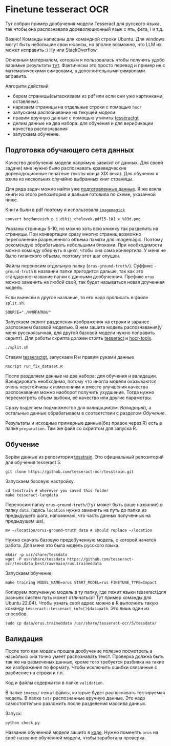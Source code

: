 # Finetune tesseract OCR
Тут собран пример дообучения модели Tesseract  для русского языка, так чтобы она распознавала дореволюционный язык с
ять, фета, i и т.д.

Важно! Команды написаны для командной строки Ubuntu. Для windows могут быть небольшие свои нюансы, но вполне возможно, что LLM их может исправить :) Ну или StackOverflow.

Основным материалом, которым я пользовалась чтобы получить удобо варимые результаты [тут](https://arcruz0.github.io/posts/finetuning-tess/).
Фактически это просто перевод и пример не с математическими символами, а дополнительными символами алфавита.


Алгоритм действий:
- берем страницы(вытаскиваем из pdf или если они уже картинками, оставляем).
- нарезаем страницы на отдельные строки с помощью `hocr`
- запускаем распознавание на текущей модели
- правим вручную данные с помощью утилиты [tesseractgt](https://github.com/arcruz0/tesseractgt)
- делим данные на два набора: для обучения и для верификации качества распознавания
- запускаем обучение.

## Подготовка обучающего сета данных


Качество дообучения модели напрямую зависит от данных. Для своей задачи( мне нужно было распознавать краеведческие дореводюционные печатные тексты конца XIX века). Для обучения я взяла из нескольких случайно выбранных книг страницы.

Для ряда задач можно найти уже [подготовленные данные](https://huggingface.co/datasets/nevmenandr/russian-old-orthography-ocr). Я же взяла книги из этого репозитория и дальше готовила по схеме, указанной ниже.

Книги были в pdf поэтому я использовала [`imagemagick`](https://imagemagick.org/script/download.php)

```
convert bogdanovich_p_i.dikij_chelovek.pdf[5-10] x_%03d.png
```

Указаны стриницы 5-10, но можно хоть всю книжку так разделить на страницы.
При конвертации сразу многих страниц возможно переполнение разрешенного объема памяти для imagemagic. Поэтому рекомендую обрабатывать небольшими блоками. При необходимости можно команду обернуть в цикл, чтобы она сама конвертила. У меня не было гиганского объема, поэтому этот шаг опущен.

Файлы переносим отдельную папку (`orus-ground-truth/`).
Суффикс `-ground-truth` в названии папки пригодится дальше, так как это стандарное название папки с данными дообученния. Префикс `orus` можно заменить на любой свой, так будет называться новая доученная модель.

Если вынесли в другое название, то его надо прописать в файле `split.sh`.
```
SOURCE="./ИМЯПАПКИ/"
```

Запускаем скрипт разделения изображения на строки и заранее распознаем базовой моделью. В нем зашита модель распознавания(у меня русскоязычная, для другой базовой модели нужно поправить скрипт). Для работы скрипта должен стоять [tesseract](https://github.com/tesseract-ocr/tesseract?tab=readme-ov-file#installing-tesseract) и [hocr-tools](https://github.com/ocropus/hocr-tools?tab=readme-ov-file#system-wide-with-pip).

```
./split.sh
```

Ставим [tesseractgt](https://github.com/arcruz0/tesseractgt), запускаем R и правим руками данные

```
Rscript run_fix_dataset.R
```

После разделяем данные на два набора: для обучения и валидации.
Валидировать необходимо, потому что иногла модели оказываются очень неустойчивы к изменениям и вместо улучшения качества распознавания можно наоборот получить ухудшение. Тогда нужно пересмотреть объем выбоки, её качество или другие параметры.

Сразу выделяем подмножество для валидации(см. _Валидация_), а остальные данные обрабатываем в соответствии с разделом _Обучение_.

Результаты и исходные примерные данные(без правок через R) есть в папке `preparation`. Там же файл со скриптом для запуска R.

## Обучение

Берём данные из репозитория  [tesstrain](https://github.com/tesseract-ocr/tesstrain). Это официальный репозиторий для обучения tesseract 5.

```
git clone https://github.com/tesseract-ocr/tesstrain.git
```
Запускаем базовую настройку.

```
cd tesstrain # wherever you saved this folder
make tesseract-langdata
```

Переносим папку `orus-ground-truth/`(тут может быть ваше название) в папку `data`. (здесь `location` нужно заменить на путь до папки из предыдущего шага, напоминаю, что часть данных полученных на предыдущем ша).

```
mv ~/location/orus-ground-truth data # should replace ~/location
```

Нужно скачать базовую предобученную модель, с которой начется работа. Для меня это была модель русского языка.

```
mkdir -p usr/share/tessdata
wget -P usr/share/tessdata https://github.com/tesseract-ocr/tessdata_best/raw/main/rus.traineddata
```

Запускаем обучение
```
make training MODEL_NAME=orus START_MODEL=rus FINETUNE_TYPE=Impact
```

Копируем полученную модель в ту папку, где лежит языки tesseract(для разныех систем путь может отличаться! Тут пример команды для Ubuntu 22.04). Чтобы узнать свой адрес можно в R выполнить такую команду `tesseract::tesseract_info()$datapath`. Это лишь один из способов.

```
sudo cp data/orus.traineddata /usr/share/tesseract-ocr/5/tessdata/
```


## Валидация
После того как модель прошла дообучение полезно посмотреть а насколько она точно умеет распознавать текст.
Проверка должна быть так же на размеченых данных, кроме того требуется разбивка на такие же изображения по формату.
Чтобы исключить ошибки связанные с разбиение на строки и т.п.

Код и файлы содержатся в папке  `validation`.

В папке `images/` лежат файлы, которые будет распознавать тестируемая модель. В папке `txt/` распознанные вручную данные. Это надо самостоятельно разложить после разделения массива данных.

Запуск:

```
python check.py
```

Название обученной модели зашито в [коде](https://github.com/ukolshurika/finetune-ocr-sample/blob/master/validation/check.py#L8). Нужно поменять `orus` на своё название обученной модели, чтобы заработала проверка.
